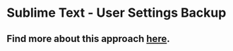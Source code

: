 # Sublime Text - User Settings Backup

## Find more about this approach [here](https://forum.sublimetext.com/t/what-s-the-best-way-to-backup-the-st3-configuration/25494).
